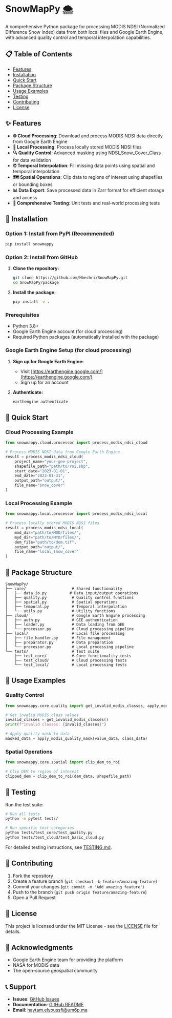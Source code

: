 # SnowMapPy 🌨️

A comprehensive Python package for processing MODIS NDSI (Normalized Difference Snow Index) data from both local files and Google Earth Engine, with advanced quality control and temporal interpolation capabilities.

## 📋 Table of Contents

- [Features](#features)
- [Installation](#installation)
- [Quick Start](#quick-start)
- [Package Structure](#package-structure)
- [Usage Examples](#usage-examples)
- [Testing](#testing)
- [Contributing](#contributing)
- [License](#license)

## ✨ Features

- **🌐 Cloud Processing**: Download and process MODIS NDSI data directly from Google Earth Engine
- **💾 Local Processing**: Process locally stored MODIS NDSI files
- **🔍 Quality Control**: Advanced masking using NDSI_Snow_Cover_Class for data validation
- **⏰ Temporal Interpolation**: Fill missing data points using spatial and temporal interpolation
- **🗺️ Spatial Operations**: Clip data to regions of interest using shapefiles or bounding boxes
- **📊 Data Export**: Save processed data in Zarr format for efficient storage and access
- **🧪 Comprehensive Testing**: Unit tests and real-world processing tests

## 🚀 Installation

### Option 1: Install from PyPI (Recommended)

```bash
pip install snowmappy
```

### Option 2: Install from GitHub

1. **Clone the repository:**
   ```bash
   git clone https://github.com/Hbechri/SnowMapPy.git
   cd SnowMapPy/package
   ```

2. **Install the package:**
   ```bash
   pip install -e .
   ```

### Prerequisites

- Python 3.8+
- Google Earth Engine account (for cloud processing)
- Required Python packages (automatically installed with the package)

### Google Earth Engine Setup (for cloud processing)

1. **Sign up for Google Earth Engine:**
   - Visit [https://earthengine.google.com/](https://earthengine.google.com/)
   - Sign up for an account

2. **Authenticate:**
   ```bash
   earthengine authenticate
   ```

## 🎯 Quick Start

### Cloud Processing Example

```python
from snowmappy.cloud.processor import process_modis_ndsi_cloud

# Process MODIS NDSI data from Google Earth Engine
result = process_modis_ndsi_cloud(
    project_name="your-gee-project",
    shapefile_path="path/to/roi.shp",
    start_date="2023-01-01",
    end_date="2023-01-31",
    output_path="output/",
    file_name="snow_cover"
)
```

### Local Processing Example

```python
from snowmappy.local.processor import process_modis_ndsi_local

# Process locally stored MODIS NDSI files
result = process_modis_ndsi_local(
    mod_dir="path/to/MOD/files/",
    myd_dir="path/to/MYD/files/",
    dem_file="path/to/dem.tif",
    output_path="output/",
    file_name="local_snow_cover"
)
```

## 📁 Package Structure

```
SnowMapPy/
├── core/                    # Shared functionality
│   ├── data_io.py          # Data input/output operations
│   ├── quality.py           # Quality control functions
│   ├── spatial.py           # Spatial operations
│   ├── temporal.py          # Temporal interpolation
│   └── utils.py             # Utility functions
├── cloud/                   # Google Earth Engine processing
│   ├── auth.py              # GEE authentication
│   ├── loader.py            # Data loading from GEE
│   └── processor.py         # Cloud processing pipeline
├── local/                   # Local file processing
│   ├── file_handler.py      # File management
│   ├── preparator.py        # Data preparation
│   └── processor.py         # Local processing pipeline
└── tests/                   # Test suite
    ├── test_core/           # Core functionality tests
    ├── test_cloud/          # Cloud processing tests
    └── test_local/          # Local processing tests
```

## 📖 Usage Examples

### Quality Control

```python
from snowmappy.core.quality import get_invalid_modis_classes, apply_modis_quality_mask

# Get invalid MODIS class values
invalid_classes = get_invalid_modis_classes()
print(f"Invalid classes: {invalid_classes}")

# Apply quality mask to data
masked_data = apply_modis_quality_mask(value_data, class_data)
```

### Spatial Operations

```python
from snowmappy.core.spatial import clip_dem_to_roi

# Clip DEM to region of interest
clipped_dem = clip_dem_to_roi(dem_data, shapefile_path)
```

## 🧪 Testing

Run the test suite:

```bash
# Run all tests
python -m pytest tests/

# Run specific test categories
python tests/test_core/test_quality.py
python tests/test_cloud/test_basic_cloud.py
```

For detailed testing instructions, see [TESTING.md](TESTING.md).

## 🤝 Contributing

1. Fork the repository
2. Create a feature branch (`git checkout -b feature/amazing-feature`)
3. Commit your changes (`git commit -m 'Add amazing feature'`)
4. Push to the branch (`git push origin feature/amazing-feature`)
5. Open a Pull Request

## 📄 License

This project is licensed under the MIT License - see the [LICENSE](LICENSE) file for details.

## 🙏 Acknowledgments

- Google Earth Engine team for providing the platform
- NASA for MODIS data
- The open-source geospatial community

## 📞 Support

- **Issues**: [GitHub Issues](https://github.com/Hbechri/SnowMapPy/issues)
- **Documentation**: [GitHub README](https://github.com/Hbechri/SnowMapPy#readme)
- **Email**: haytam.elyoussfi@um6p.ma
